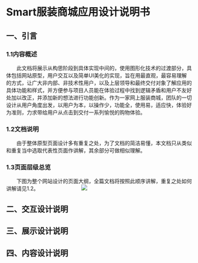 # Smart服装商城应用设计说明书
## 一、引言
### 1.1内容概述
&emsp;&emsp;此文档将展示从构思阶段到具体实现中间的，使用图形化技术的过渡部分，具体包括网站原型，用户交互以及简单UI美化的实现，旨在用最直观，最容易理解的方式，让广大非内部、非技术性用户，以及上层领导和最终交付对象了解应用的具体功能和样式，并方便参与项目人员能在体验过程中找到逻辑矛盾和用户不友好处加以改正，并添加新的想法进行功能创新。作为一家网上服装商城，团队的一切设计从用户角度出发，以用户为本，以操作少，功能全，使用易，适应快，体验好为准则，力求带给用户从点击到交付一系列愉悦的购物体验。

### 1.2文档说明
&emsp;&emsp;由于整体原型页面设计多有重复之处，为了文档的简洁易懂，本文档只从类似和重复当中选取代表性页面作讲解，其余部分可做相似理解。

### 1.3页面层级总览
&emsp;&emsp;下图为整个网站设计的页面大纲，全篇文档将按照此顺序讲解，重复之处如何讲解请见1.2。
&emsp;&emsp;&emsp;&emsp;&emsp;&emsp;&emsp;&emsp;<image src="页面大纲.png/">

## 二、交互设计说明

## 三、展示设计说明

## 四、内容设计说明

